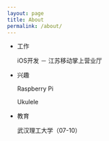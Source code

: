 ```yaml
---
layout: page
title: About
permalink: /about/
---
```


- 工作

    iOS开发 － 江苏移动掌上营业厅

- 兴趣

    Raspberry Pi

    Ukulele

- 教育

    武汉理工大学（07-10）
